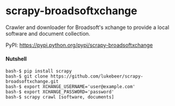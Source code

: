 # scrapy-broadsoftxchange
Crawler and downloader for Broadsoft's xchange to provide a local software and document collection.

PyPI: https://pypi.python.org/pypi/scrapy-broadsoftxchange

#### Nutshell
```
bash-$ pip install scrapy
bash-$ git clone https://github.com/lukebeer/scrapy-broadsoftxchange.git
bash-$ export XCHANGE_USERNAME='user@example.com'
bash-$ export XCHANGE_PASSWORD='password'
bash-$ scrapy crawl [software, documents]
```
